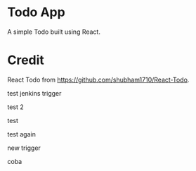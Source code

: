 # Todo App
A simple Todo built using React.

# Credit
React Todo from https://github.com/shubham1710/React-Todo.

test jenkins trigger

test 2

test

test again

new trigger

coba
